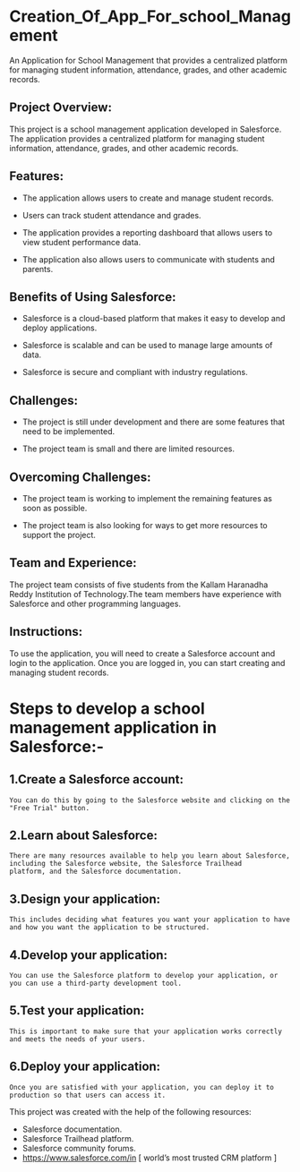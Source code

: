 # Creation_Of_App_For_school_Management
An Application for School Management that provides a centralized platform for managing student information, attendance, grades, and other academic records.


## Project Overview:
This project is a school management application developed in Salesforce. The application provides a centralized platform for managing student information, attendance, grades, and other academic records.

## Features:
  * The application allows users to create and manage student records.
  
  * Users can track student attendance and grades.
 
  * The application provides a reporting dashboard that allows users to view student performance data.
  
  * The application also allows users to communicate with students and parents.
  
## Benefits of Using Salesforce:
  
  * Salesforce is a cloud-based platform that makes it easy to develop and deploy applications.
  
  * Salesforce is scalable and can be used to manage large amounts of data.
  
  * Salesforce is secure and compliant with industry regulations.
## Challenges:
  * The project is still under development and there are some features that need to be implemented.
  
  * The project team is small and there are limited resources.
## Overcoming Challenges:
  * The project team is working to implement the remaining features as soon as possible.
 
  * The project team is also looking for ways to get more resources to support the project.
## Team and Experience:
The project team consists of five students from the Kallam Haranadha Reddy Institution of Technology.The team members have experience with Salesforce and other programming languages.

## Instructions:
To use the application, you will need to create a Salesforce account and login to the application. Once you are logged in, you can start creating and managing student records.

# Steps to develop a school management application in Salesforce:-
  ## 1.Create a Salesforce account: 
    You can do this by going to the Salesforce website and clicking on the "Free Trial" button.
  ## 2.Learn about Salesforce:
    There are many resources available to help you learn about Salesforce, including the Salesforce website, the Salesforce Trailhead       
    platform, and the Salesforce documentation.
  ## 3.Design your application:
    This includes deciding what features you want your application to have and how you want the application to be structured.
  ## 4.Develop your application:
    You can use the Salesforce platform to develop your application, or you can use a third-party development tool.
  ## 5.Test your application: 
    This is important to make sure that your application works correctly and meets the needs of your users.
  ## 6.Deploy your application:
    Once you are satisfied with your application, you can deploy it to production so that users can access it.


 This project was created with the help of the following resources:

   * Salesforce documentation.
   * Salesforce Trailhead platform.
   * Salesforce community forums.
   * https://www.salesforce.com/in [ world’s most trusted CRM platform ]

